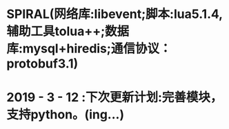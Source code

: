 # SPIRAL(网络库:libevent;脚本:lua5.1.4,辅助工具tolua++;数据库:mysql+hiredis;通信协议：protobuf3.1)
# 2019 - 3 - 12 :下次更新计划:完善模块，支持python。(ing...)